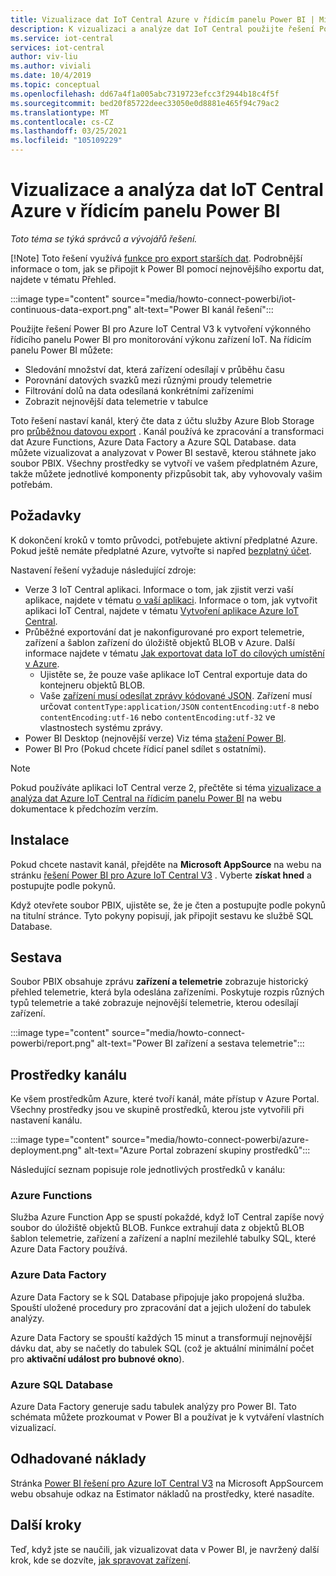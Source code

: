 ```yaml
---
title: Vizualizace dat IoT Central Azure v řídicím panelu Power BI | Microsoft Docs
description: K vizualizaci a analýze dat IoT Central použijte řešení Power BI pro Azure IoT Central.
ms.service: iot-central
services: iot-central
author: viv-liu
ms.author: viviali
ms.date: 10/4/2019
ms.topic: conceptual
ms.openlocfilehash: dd67a4f1a005abc7319723efcc3f2944b18c4f5f
ms.sourcegitcommit: bed20f85722deec33050e0d8881e465f94c79ac2
ms.translationtype: MT
ms.contentlocale: cs-CZ
ms.lasthandoff: 03/25/2021
ms.locfileid: "105109229"
---
```

# <a name="visualize-and-analyze-your-azure-iot-central-data-in-a-power-bi-dashboard"></a>Vizualizace a analýza dat IoT Central Azure v řídicím panelu Power BI

*Toto téma se týká správců a vývojářů řešení.*

[!Note] Toto řešení využívá [funkce pro export starších dat](./howto-export-data-legacy.md). Podrobnější informace o tom, jak se připojit k Power BI pomocí nejnovějšího exportu dat, najdete v tématu Přehled.

:::image type="content" source="media/howto-connect-powerbi/iot-continuous-data-export.png" alt-text="Power BI kanál řešení":::

Použijte řešení Power BI pro Azure IoT Central V3 k vytvoření výkonného řídicího panelu Power BI pro monitorování výkonu zařízení IoT. Na řídicím panelu Power BI můžete:

- Sledování množství dat, která zařízení odesílají v průběhu času
- Porovnání datových svazků mezi různými proudy telemetrie
- Filtrování dolů na data odesílaná konkrétními zařízeními
- Zobrazit nejnovější data telemetrie v tabulce

Toto řešení nastaví kanál, který čte data z účtu služby Azure Blob Storage pro [průběžnou datovou export](./howto-export-data-legacy.md) . Kanál používá ke zpracování a transformaci dat Azure Functions, Azure Data Factory a Azure SQL Database. data můžete vizualizovat a analyzovat v Power BI sestavě, kterou stáhnete jako soubor PBIX. Všechny prostředky se vytvoří ve vašem předplatném Azure, takže můžete jednotlivé komponenty přizpůsobit tak, aby vyhovovaly vašim potřebám.

## <a name="prerequisites"></a>Požadavky

K dokončení kroků v tomto průvodci, potřebujete aktivní předplatné Azure. Pokud ještě nemáte předplatné Azure, vytvořte si napřed [bezplatný účet](https://azure.microsoft.com/free/?WT.mc_id=A261C142F).

Nastavení řešení vyžaduje následující zdroje:

- Verze 3 IoT Central aplikaci. Informace o tom, jak zjistit verzi vaší aplikace, najdete v tématu [o vaší aplikaci](./howto-get-app-info.md). Informace o tom, jak vytvořit aplikaci IoT Central, najdete v tématu [Vytvoření aplikace Azure IoT Central](./quick-deploy-iot-central.md).
- Průběžné exportování dat je nakonfigurované pro export telemetrie, zařízení a šablon zařízení do úložiště objektů BLOB v Azure. Další informace najdete v tématu [Jak exportovat data IoT do cílových umístění v Azure](howto-export-data.md).
  - Ujistěte se, že pouze vaše aplikace IoT Central exportuje data do kontejneru objektů BLOB.
  - Vaše [zařízení musí odesílat zprávy kódované JSON](../../iot-hub/iot-hub-devguide-messages-d2c.md). Zařízení musí určovat `contentType:application/JSON` `contentEncoding:utf-8` nebo `contentEncoding:utf-16` nebo `contentEncoding:utf-32` ve vlastnostech systému zprávy.
- Power BI Desktop (nejnovější verze) Viz téma [stažení Power BI](https://powerbi.microsoft.com/downloads/).
- Power BI Pro (Pokud chcete řídicí panel sdílet s ostatními).

> [!NOTE]
> Pokud používáte aplikaci IoT Central verze 2, přečtěte si téma [vizualizace a analýza dat Azure IoT Central na řídicím panelu Power BI](/previous-versions/azure/iot-central/core/howto-connect-powerbi) na webu dokumentace k předchozím verzím.

## <a name="install"></a>Instalace

Pokud chcete nastavit kanál, přejděte na **Microsoft AppSource** na webu na stránku [řešení Power BI pro Azure IoT Central V3](https://appsource.microsoft.com/product/web-apps/iot-central.power-bi-solution-iot-central) . Vyberte **získat hned** a postupujte podle pokynů.

Když otevřete soubor PBIX, ujistěte se, že je čten a postupujte podle pokynů na titulní stránce. Tyto pokyny popisují, jak připojit sestavu ke službě SQL Database.

## <a name="report"></a>Sestava

Soubor PBIX obsahuje zprávu **zařízení a telemetrie** zobrazuje historický přehled telemetrie, která byla odeslána zařízeními. Poskytuje rozpis různých typů telemetrie a také zobrazuje nejnovější telemetrie, kterou odesílají zařízení.

:::image type="content" source="media/howto-connect-powerbi/report.png" alt-text="Power BI zařízení a sestava telemetrie":::

## <a name="pipeline-resources"></a>Prostředky kanálu

Ke všem prostředkům Azure, které tvoří kanál, máte přístup v Azure Portal. Všechny prostředky jsou ve skupině prostředků, kterou jste vytvořili při nastavení kanálu.

:::image type="content" source="media/howto-connect-powerbi/azure-deployment.png" alt-text="Azure Portal zobrazení skupiny prostředků":::

Následující seznam popisuje role jednotlivých prostředků v kanálu:

### <a name="azure-functions"></a>Azure Functions

Služba Azure Function App se spustí pokaždé, když IoT Central zapíše nový soubor do úložiště objektů BLOB. Funkce extrahují data z objektů BLOB šablon telemetrie, zařízení a zařízení a naplní mezilehlé tabulky SQL, které Azure Data Factory používá.

### <a name="azure-data-factory"></a>Azure Data Factory

Azure Data Factory se k SQL Database připojuje jako propojená služba. Spouští uložené procedury pro zpracování dat a jejich uložení do tabulek analýzy.

Azure Data Factory se spouští každých 15 minut a transformují nejnovější dávku dat, aby se načetly do tabulek SQL (což je aktuální minimální počet pro **aktivační událost pro bubnové okno**).

### <a name="azure-sql-database"></a>Azure SQL Database

Azure Data Factory generuje sadu tabulek analýzy pro Power BI. Tato schémata můžete prozkoumat v Power BI a používat je k vytváření vlastních vizualizací.

## <a name="estimated-costs"></a>Odhadované náklady

Stránka [Power BI řešení pro Azure IoT Central V3](https://appsource.microsoft.com/product/web-apps/iot-central.power-bi-solution-iot-central) na Microsoft AppSourcem webu obsahuje odkaz na Estimator nákladů na prostředky, které nasadíte.

## <a name="next-steps"></a>Další kroky

Teď, když jste se naučili, jak vizualizovat data v Power BI, je navržený další krok, kde se dozvíte, [jak spravovat zařízení](howto-manage-devices.md).
